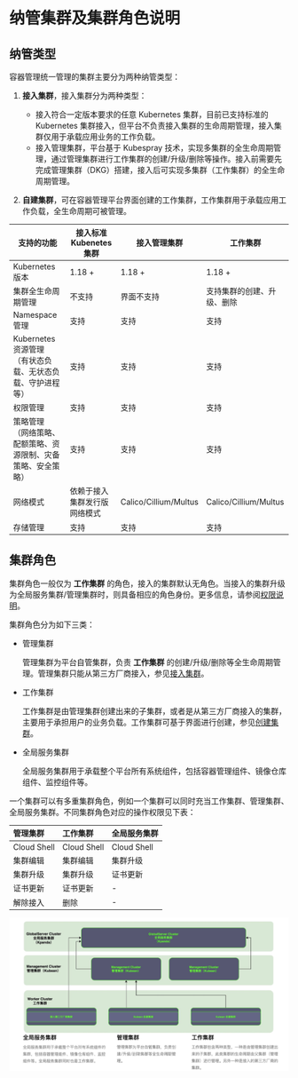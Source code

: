 # 纳管集群及集群角色说明

## 纳管类型

容器管理统一管理的集群主要分为两种纳管类型：

1. **接入集群**，接入集群分为两种类型：

    - 接入符合一定版本要求的任意 Kubernetes 集群，目前已支持标准的 Kubernetes 集群接入，但平台不负责接入集群的生命周期管理，接入集群仅用于承载应用业务的工作负载。
    - 接入管理集群，平台基于 Kubespray 技术，实现多集群的全生命周期管理，通过管理集群进行工作集群的创建/升级/删除等操作。接入前需要先完成管理集群（DKG）搭建，接入后可实现多集群（工作集群）的全生命周期管理。

2. **自建集群**，可在容器管理平台界面创建的工作集群，工作集群用于承载应用工作负载，全生命周期可被管理。

| 支持的功能                                                   | 接入标准 Kubenetes 集群      | 接入管理集群   | 工作集群            |
| ------------------------------------------------------------ | ---------------------------- | --------------------- | -------------------------- |
| Kubernetes 版本                                              | 1.18 +                           | 1.18 +                    | 1.18 +                         |
| 集群全生命周期管理                                           | 不支持                       | 界面不支持            | 支持集群的创建、升级、删除 |
| Namespace 管理                                               | 支持                         | 支持                  | 支持                       |
| Kubernetes 资源管理<br />（有状态负载、无状态负载、守护进程等） | 支持                         | 支持                  | 支持                       |
| 权限管理                                                     | 支持                         | 支持                  | 支持                       |
| 策略管理<br />（网络策略、配额策略、资源限制、灾备策略、安全策略） | 支持                         | 支持                  | 支持                       |
| 网络模式                                                     | 依赖于接入集群发行版网络模式 | Calico/Cillium/Multus | Calico/Cillium/Multus      |
| 存储管理                                                     | 支持                           | 支持                    | 支持                         |

## 集群角色

集群角色一般仅为 **工作集群** 的角色，接入的集群默认无角色。当接入的集群升级为全局服务集群/管理集群时，则具备相应的角色身份。更多信息，请参阅[权限说明](../Permissions/PermissionBrief.md)。

集群角色分为如下三类：

- 管理集群

  管理集群为平台自管集群，负责 **工作集群** 的创建/升级/删除等全生命周期管理。管理集群只能从第三方厂商接入，参见[接入集群](JoinACluster.md)。

- 工作集群
  
  工作集群是由管理集群创建出来的子集群，或者是从第三方厂商接入的集群，主要用于承担用户的业务负载。工作集群可基于界面进行创建，参见[创建集群](CreateCluster.md)。

- 全局服务集群

  全局服务集群用于承载整个平台所有系统组件，包括容器管理组件、镜像仓库组件、监控组件等。

一个集群可以有多重集群角色，例如一个集群可以同时充当工作集群、管理集群、全局服务集群。不同集群角色对应的操作权限见下表：

| 管理集群    | 工作集群    | 全局服务集群 |
| :---------- | :---------- | :----------- |
| Cloud Shell | Cloud Shell | Cloud Shell  |
| 集群编辑    | 集群编辑    | 集群升级     |
| 集群升级    | 集群升级    | 证书更新     |
| 证书更新    | 证书更新    |     -         |
| 解除接入    | 删除        |      -        |

![集群角色](../../images/cluster-role.png)
